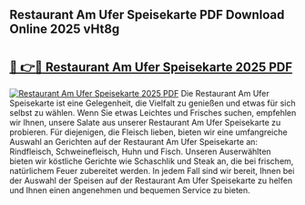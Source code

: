 ## Restaurant Am Ufer Speisekarte PDF Download Online 2025 vHt8g

# <h2><a href="http://gc7b3o.nevu.top/?p=Restaurant+Am+Ufer+Speisekarte">🔗 👉🔴 Restaurant Am Ufer Speisekarte 2025 PDF</a></h2>

[![Restaurant Am Ufer Speisekarte 2025 PDF](https://i.imgur.com/dBaPXMq.png)](http://gc7b3o.nevu.top/?p=Restaurant+Am+Ufer+Speisekarte)
Die Restaurant Am Ufer Speisekarte ist eine Gelegenheit, die Vielfalt zu genießen und etwas für sich selbst zu wählen. Wenn Sie etwas Leichtes und Frisches suchen, empfehlen wir Ihnen, unsere Salate aus unserer Restaurant Am Ufer Speisekarte zu probieren. Für diejenigen, die Fleisch lieben, bieten wir eine umfangreiche Auswahl an Gerichten auf der Restaurant Am Ufer Speisekarte an: Rindfleisch, Schweinefleisch, Huhn und Fisch. Unseren Auserwählten bieten wir köstliche Gerichte wie Schaschlik und Steak an, die bei frischem, natürlichem Feuer zubereitet werden. In jedem Fall sind wir bereit, Ihnen bei der Auswahl der Speisen auf der Restaurant Am Ufer Speisekarte zu helfen und Ihnen einen angenehmen und bequemen Service zu bieten.
